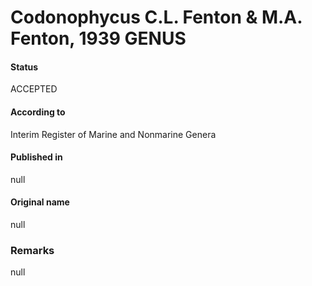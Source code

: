 # Codonophycus C.L. Fenton & M.A. Fenton, 1939 GENUS

#### Status
ACCEPTED

#### According to
Interim Register of Marine and Nonmarine Genera

#### Published in
null

#### Original name
null

### Remarks
null